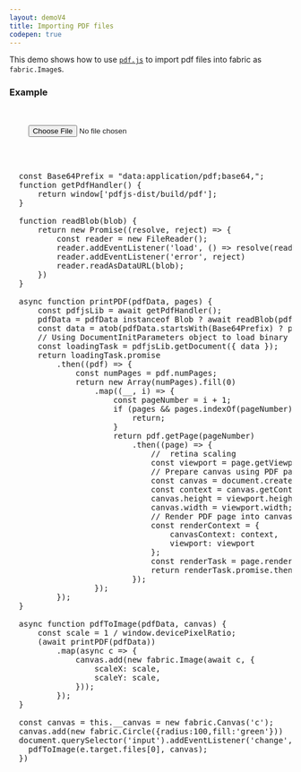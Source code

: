 ```yaml
---
layout: demoV4
title: Importing PDF files
codepen: true
---
```

This demo shows how to use [`pdf.js`](https://github.com/mozilla/pdf.js/) to import pdf files into fabric as `fabric.Image`s.

### Example

<div
  class="codepen-later"
  data-editable="true"
  data-height="500"
  data-default-tab="result"
  data-prefill='{
    "scripts": ["https://unpkg.com/pdfjs-dist@latest/build/pdf.min.js"]
  }'
>
<pre data-lang="html">
  <div>
    <input
      type="file"
      accept="application/pdf"
    />
  </div>
  <canvas id="c" width="500" height="620" />
</pre>

<pre data-lang="js">
  const Base64Prefix = "data:application/pdf;base64,";
  function getPdfHandler() {
      return window['pdfjs-dist/build/pdf'];
  }

  function readBlob(blob) {
      return new Promise((resolve, reject) => {
          const reader = new FileReader();
          reader.addEventListener('load', () => resolve(reader.result));
          reader.addEventListener('error', reject)
          reader.readAsDataURL(blob);
      })
  }

  async function printPDF(pdfData, pages) {
      const pdfjsLib = await getPdfHandler();
      pdfData = pdfData instanceof Blob ? await readBlob(pdfData) : pdfData;
      const data = atob(pdfData.startsWith(Base64Prefix) ? pdfData.substring(Base64Prefix.length) : pdfData);
      // Using DocumentInitParameters object to load binary data.
      const loadingTask = pdfjsLib.getDocument({ data });
      return loadingTask.promise
          .then((pdf) => {
              const numPages = pdf.numPages;
              return new Array(numPages).fill(0)
                  .map((__, i) => {
                      const pageNumber = i + 1;
                      if (pages && pages.indexOf(pageNumber) == -1) {
                          return;
                      }
                      return pdf.getPage(pageNumber)
                          .then((page) => {
                              //  retina scaling
                              const viewport = page.getViewport({ scale: window.devicePixelRatio });
                              // Prepare canvas using PDF page dimensions
                              const canvas = document.createElement('canvas');
                              const context = canvas.getContext('2d');
                              canvas.height = viewport.height
                              canvas.width = viewport.width;
                              // Render PDF page into canvas context
                              const renderContext = {
                                  canvasContext: context,
                                  viewport: viewport
                              };
                              const renderTask = page.render(renderContext);
                              return renderTask.promise.then(() => canvas);
                          });
                  });
          });
  }

  async function pdfToImage(pdfData, canvas) {
      const scale = 1 / window.devicePixelRatio;
      (await printPDF(pdfData))
          .map(async c => {
              canvas.add(new fabric.Image(await c, {
                  scaleX: scale,
                  scaleY: scale,
              }));
          });
  }

  const canvas = this.__canvas = new fabric.Canvas('c');
  canvas.add(new fabric.Circle({radius:100,fill:'green'}))
  document.querySelector('input').addEventListener('change', (e) => {
    pdfToImage(e.target.files[0], canvas);
  })
</pre>
</div>
